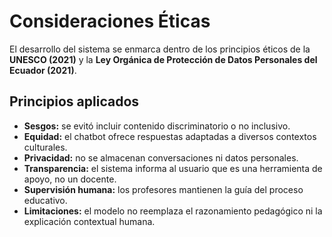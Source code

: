 # Consideraciones Éticas

El desarrollo del sistema se enmarca dentro de los principios éticos de la **UNESCO (2021)** y la **Ley Orgánica de Protección de Datos Personales del Ecuador (2021)**.

## Principios aplicados
- **Sesgos:** se evitó incluir contenido discriminatorio o no inclusivo.  
- **Equidad:** el chatbot ofrece respuestas adaptadas a diversos contextos culturales.  
- **Privacidad:** no se almacenan conversaciones ni datos personales.  
- **Transparencia:** el sistema informa al usuario que es una herramienta de apoyo, no un docente.  
- **Supervisión humana:** los profesores mantienen la guía del proceso educativo.  
- **Limitaciones:** el modelo no reemplaza el razonamiento pedagógico ni la explicación contextual humana.
